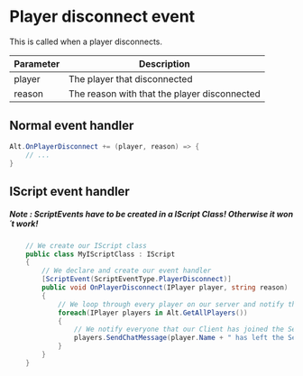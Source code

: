 # Player disconnect event

This is called when a player disconnects.

| Parameter | Description  |
|-----------|--------------|
| player    | The player that disconnected |
| reason    | The reason with that the player disconnected |

## Normal event handler

```csharp
Alt.OnPlayerDisconnect += (player, reason) => {
    // ...
}
```

## IScript event handler

##### Note : ScriptEvents have to be created in a IScript Class! Otherwise it won´t work!


```csharp
    // We create our IScript class
    public class MyIScriptClass : IScript
    {
        // We declare and create our event handler
        [ScriptEvent(ScriptEventType.PlayerDisconnect)]
        public void OnPlayerDisconnect(IPlayer player, string reason)
        {
            // We loop through every player on our server and notify them
            foreach(IPlayer players in Alt.GetAllPlayers())
            {
                // We notify everyone that our Client has joined the Server
                players.SendChatMessage(player.Name + " has left the Server.");
            }
        }
    }
```
